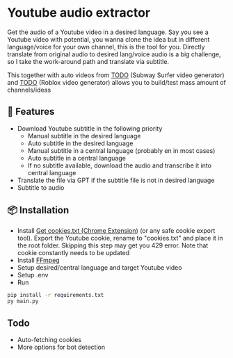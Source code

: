 # Youtube audio extractor

Get the audio of a Youtube video in a desired language. Say you see a Youtube video with potential, 
you wanna clone the idea but in different language/voice for your own channel, this is the tool for you. 
Directly translate from original audio to desired lang/voice audio is a big challenge, 
so I take the work-around path and translate via subtitle.

This together with auto videos from [TODO](https://github.com/username/awesome-tool) (Subway Surfer video generator)
and [TODO](https://github.com/username/awesome-tool) (Roblox video generator) allows you to build/test mass amount
of channels/ideas


## 🚀 Features
- Download Youtube subtitle in the following priority
  - Manual subtitle in the desired language
  - Auto subtitle in the desired language
  - Manual subtitle in a central language (probably en in most cases)
  - Auto subtitle in a central language
  - If no subtitle available, download the audio and transcribe it into central language
- Translate the file via GPT if the subtitle file is not in desired language
- Subtitle to audio


## 📦 Installation

- Install [Get cookies.txt (Chrome Extension)](https://chrome.google.com/webstore/detail/get-cookiestxt-locally/cclelndahbckbenkjhflpdbgdldlbecc) (or any safe cookie export tool). 
Export the Youtube cookie, rename to "cookies.txt" and place it in the root folder. 
Skipping this step may get you 429 error. Note that cookie constantly needs to be updated
- Install [FFmpeg](https://ffmpeg.org/)
- Setup desired/central language and target Youtube video
- Setup .env
- Run
```bash
pip install -r requirements.txt
py main.py
```

## Todo

- Auto-fetching cookies
- More options for bot detection
